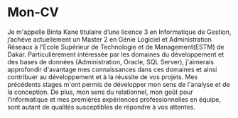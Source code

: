 # Mon-CV
 Je m'appelle Binta Kane titulaire d’une licence 3 en Informatique de Gestion, j’achève actuellement un Master 2 en
Génie Logiciel et Administration Réseaux à l'Ecole Supérieur de Technologie et de
Management(ESTM) de Dakar.
Particulièrement intéressée par les domaines du développement et des bases de données
(Administration, Oracle, SQL Server), j'aimerais approfondir d'avantage mes connaissances
dans ces domaines et ainsi contribuer au développement et à la réussite de vos projets.
Mes précédents stages m'ont permis de développer mon sens de l'analyse et de la conception.
De plus, mon sens du relationnel, mon goût pour l'informatique et mes premières expériences
professionnelles en équipe, sont autant de qualités susceptibles de répondre à vos attentes.
